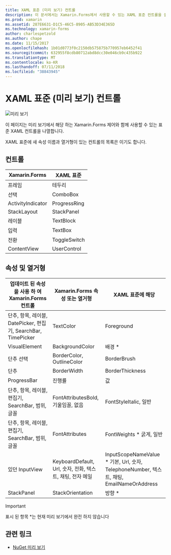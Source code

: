 ```yaml
---
title: XAML 표준 (미리 보기) 컨트롤
description: 이 문서에서는 Xamarin.Forms에서 사용할 수 있는 XAML 표준 컨트롤을 살펴봅니다.
ms.prod: xamarin
ms.assetid: 287E6631-D1C5-46C5-8905-AB53D34E365D
ms.technology: xamarin-forms
author: charlespetzold
ms.author: chape
ms.date: 11/15/2017
ms.openlocfilehash: 1b01d0773f0c2150db575875b770957eb6452f41
ms.sourcegitcommit: 632955f8cdb80712abd8dcc30e046cb9c435b922
ms.translationtype: MT
ms.contentlocale: ko-KR
ms.lasthandoff: 07/11/2018
ms.locfileid: "38843945"
---
```

# <a name="xaml-standard-preview-controls"></a>XAML 표준 (미리 보기) 컨트롤

![미리 보기](~/media/shared/preview.png)

이 페이지는 미리 보기에서 해당 하는 Xamarin.Forms 제어와 함께 사용할 수 있는 표준 XAML 컨트롤을 나열합니다.

XAML 표준에 새 속성 이름과 열거형이 있는 컨트롤의 목록은 이기도 합니다.

## <a name="controls"></a>컨트롤

|Xamarin.Forms|XAML 표준|
|--- |--- |
|프레임|테두리|
|선택|ComboBox|
|ActivityIndicator|ProgressRing|
|StackLayout|StackPanel|
|레이블|TextBlock|
|입력|TextBox|
|전환|ToggleSwitch|
|ContentView|UserControl|


## <a name="properties-and-enumerations"></a>속성 및 열거형

|업데이트 된 속성을 사용 하 여 Xamarin.Forms 컨트롤|Xamarin.Forms 속성 또는 열거형|XAML 표준에 해당|
|--- |--- |--- |
|단추, 항목, 레이블, DatePicker, 편집기, SearchBar, TimePicker|TextColor|Foreground|
|VisualElement|BackgroundColor|배경 *|
|단추 선택|BorderColor, OutlineColor|BorderBrush|
|단추|BorderWidth|BorderThickness|
|ProgressBar|진행률|값|
|단추, 항목, 레이블, 편집기, SearchBar, 범위, 글꼴|FontAttributesBold, 기울임꼴, 없음|FontStyleItalic, 일반|
|단추, 항목, 레이블, 편집기, SearchBar, 범위, 글꼴|FontAttributes|FontWeights * 굵게, 일반|
|있던 InputView|KeyboardDefault, Url, 숫자, 전화, 텍스트, 채팅, 전자 메일|InputScopeNameValue * 기본, Url, 숫자, TelephoneNumber, 텍스트, 채팅, EmailNameOrAddress|
|StackPanel|StackOrientation|방향 *|

> [!IMPORTANT]
> 표시 된 항목 *는 현재 미리 보기에서 완전 하지 않습니다

## <a name="related-links"></a>관련 링크

- [NuGet 미리 보기](https://aka.ms/xf-xamlstandard-nuget)
